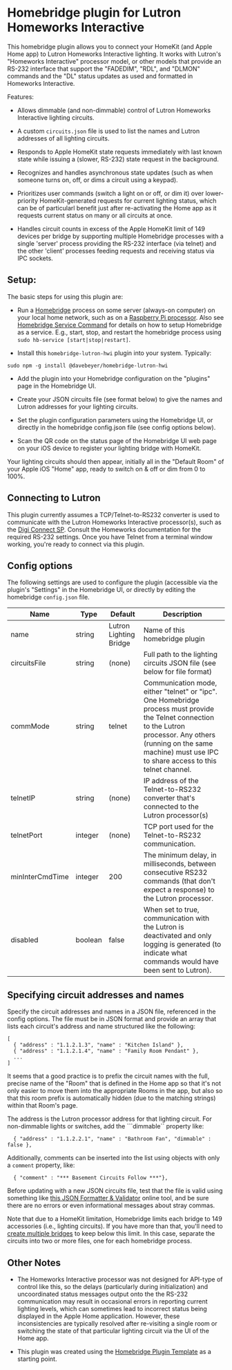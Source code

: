 # Homebridge plugin for Lutron Homeworks Interactive

This homebridge plugin allows you to connect your HomeKit (and Apple
Home app) to Lutron Homeworks Interactive lighting.  It works with
Lutron's "Homeworks Interactive" processor model, or other models that
provide an RS-232 interface that support the "FADEDIM", "RDL", and
"DLMON" commands and the "DL" status updates as used and formatted in
Homeworks Interactive.

Features:

* Allows dimmable (and non-dimmable) control of Lutron Homeworks
  Interactive lighting circuits.

* A custom ```circuits.json``` file is used to list the names and Lutron 
  addresses of all lighting circuits.

* Responds to Apple HomeKit state requests immediately with last known
  state while issuing a (slower, RS-232) state request in the
  background.

* Recognizes and handles asynchronous state updates (such as when
  someone turns on, off, or dims a circuit using a keypad).

* Prioritizes user commands (switch a light on or off, or dim it) over
  lower-priority HomeKit-generated requests for current lighting
  status, which can be of particularl benefit just after re-activating
  the Home app as it requests current status on many or all circuits
  at once.

* Handles circuit counts in excess of the Apple HomeKit limit of 149
  devices per bridge by supporting multiple Homebridge processes with
  a single 'server' process providing the RS-232 interface (via
  telnet) and the other 'client' processes feeding requests and receiving
  status via IPC sockets.


## Setup:

The basic steps for using this plugin are:

* Run a [Homebridge](https://homebridge.io/) process on some
  server (always-on computer) on your local home network, such as on a
  [Raspberry Pi processor](https://homebridge.io/raspberry-pi-image).
  Also see [Homebridge Service
  Command](https://github.com/oznu/homebridge-config-ui-x/wiki/Homebridge-Service-Command)
  for details on how to setup Homebridge as a service.  E.g., start, stop, and restart
  the homebridge process using ```sudo hb-service [start|stop|restart]```.

* Install this ```homebridge-lutron-hwi``` plugin into your system.  Typically:

```
sudo npm -g install @davebeyer/homebridge-lutron-hwi
```

* Add the plugin into your Homebridge configuration on the "plugins" page
  in the Homebridge UI.

* Create your JSON circuits file (see format below) to give the names
  and Lutron addresses for your lighting circuits.

* Set the plugin configuration parameters using the Homebridge UI, or directly
  in the homebridge config.json file (see config options below).

* Scan the QR code on the status page of the Homebridge UI web page on
  your iOS device to register your lighting bridge with HomeKit.


Your lighting circuits should then appear, initially all in the
"Default Room" of your Apple iOS "Home" app, ready to switch on & off or
dim from 0 to 100%.


## Connecting to Lutron

This plugin currently assumes a TCP/Telnet-to-RS232 converter is used
to communicate with the Lutron Homeworks Interactive processor(s),
such as the [Digi Connect SP](https://www.digi.com/products/networking/infrastructure-management/serial-connectivity/device-servers/digiconnectsp).
Consult the Homeworks documentation for the required RS-232 settings.
Once you have Telnet from a terminal window working, you're ready to connect
via this plugin.


## Config options

The following settings are used to configure the plugin (accessible
via the plugin's "Settings" in the Homebridge UI, or directly by
editing the homebridge ```config.json``` file.


| Name         | Type   | Default  | Description                  |
|--------------|--------|----------|------------------------------|
| name         | string | Lutron Lighting Bridge | Name of this homebridge plugin |
| circuitsFile | string | (none)   | Full path to the lighting circuits JSON file (see below for file format) |
| commMode     | string | telnet   | Communication mode, either "telnet" or "ipc".  One Homebridge process must provide the Telnet connection to the Lutron  processor.  Any others (running on the same machine) must use IPC to share  access to this telnet channel. |
| telnetIP     | string | (none)   | IP address of the Telnet-to-RS232 converter that's  connected to the Lutron processor(s) |
| telnetPort   | integer | (none)  |    TCP port used for the Telnet-to-RS232 communication. |
| minInterCmdTime | integer | 200 | The minimum delay, in milliseconds, between consecutive RS232 commands (that don't expect a response) to the Lutron processor.  |
| disabled     | boolean | false | When set to true, communication with the Lutron is deactivated and only logging is generated (to indicate what commands would have been sent to Lutron).  |


## Specifying circuit addresses and names

Specify the circuit addresses and names in a JSON file, referenced in
the config options.  The file must be in JSON format and provide an
array that lists each circuit's address and name structured like the following:

```
[
  { "address" : "1.1.2.1.3", "name" : "Kitchen Island" },
  { "address" : "1.1.2.1.4", "name" : "Family Room Pendant" },
  ...
]
```

It seems that a good practice is to prefix the circuit names with the
full, precise name of the "Room" that is defined in the Home app so
that it's not only easier to move them into the appropriate Rooms in
the app, but also so that this room prefix is automatically hidden
(due to the matching strings) within that Room's page.

The address is the Lutron processor address for that lighting circuit.
For non-dimmable lights or switches, add the ```dimmable`` property like:

```
  { "address" : "1.1.2.2.1", "name" : "Bathroom Fan", "dimmable" : false },
```

Additionally, comments can be inserted into the list using objects with only
a ```comment``` property, like:

```
  { "comment" : "*** Basement Circuits Follow ***"},
```

Before updating with a new JSON circuits file, test that the file is
valid using something like [this JSON Formatter &
Validator](https://jsonformatter.curiousconcept.com) online tool, and
be sure there are no errors or even informational messages about stray
commas.

Note that due to a HomeKit limitation, Homebridge limits each bridge
to 149 accessories (i.e., lighting circuits).  If you have more than
that, you'll need to [create multiple
bridges](https://github.com/oznu/homebridge-config-ui-x/wiki/Homebridge-Service-Command#multiple-instances)
to keep below this limit.  In this case, separate the circuits into
two or more files, one for each homebridge process.


## Other Notes

* The Homeworks Interactive processor was not designed for API-type of
  control like this, so the delays (particularly during
  initialization) and uncoordinated status messages output onto the
  the RS-232 communication may result in occasional errors in
  reporting current lighting levels, which can sometimes lead to
  incorrect status being displayed in the Apple Home application.
  However, these inconsistencies are typically resolved after
  re-visiting a single room or switching the state of that particular
  lighting circuit via the UI of the Home app.

* This plugin was created using the [Homebridge Plugin
  Template](https://github.com/homebridge/homebridge-plugin-template)
  as a starting point.

